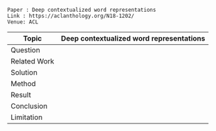 ```
Paper : Deep contextualized word representations
Link : https://aclanthology.org/N18-1202/
Venue: ACL
```

| Topic        | Deep contextualized word representations                |
|--------------|--------------------------------------------------------|
| Question     | |
| Related Work | |
| Solution     | |
| Method       | |
| Result       | |
| Conclusion   | |
| Limitation   | |